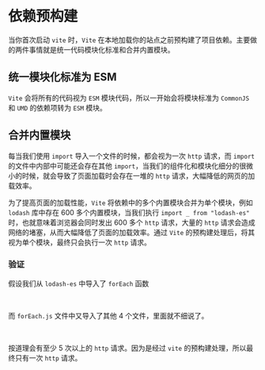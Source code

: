 <script setup>
import Image1 from "./dependent/image1.png"
import Image2 from "./dependent/image2.png"
import Image3 from "./dependent/image3.png"
import Image4 from "./dependent/image4.png"
</script>

# 依赖预构建

当你首次启动 `vite` 时，`Vite` 在本地加载你的站点之前预构建了项目依赖。主要做的两件事情就是统一代码模块化标准和合并内置模块。

## 统一模块化标准为 ESM

`Vite` 会将所有的代码视为 `ESM` 模块代码，所以一开始会将模块标准为 `CommonJS` 和 `UMD` 的依赖项转为 `ESM` 模块。

## 合并内置模块

每当我们使用 `import` 导入一个文件的时候，都会视为一次 `http` 请求，而 `import` 的文件中内部中可能还会存在其他 `import`，当我们的组件化和模块化细分的很微小的时候，就会导致了页面加载时会存在一堆的 `http` 请求，大幅降低的网页的加载效率。

为了提高页面的加载性能，`Vite` 将依赖中的多个内置模块合并为单个模块，例如 `lodash` 库中存在 600 多个内置模块，当我们执行 `import _ from "lodash-es"` 时，也就意味着浏览器会同时发出 600 多个 `http` 请求，大量的 `http` 请求会造成网络的堵塞，从而大幅降低了页面的加载效率。通过 `Vite` 的预构建处理后，将其视为单个模块，最终只会执行一次 `http` 请求。

### 验证

假设我们从 `lodash-es` 中导入了 `forEach` 函数

<AppImage :src="Image1" width="100%" />

<AppImage :src="Image2" width="100%" />

<br />

而 `forEach.js` 文件中又导入了其他 4 个文件，里面就不细说了。

<AppImage :src="Image3" width="100%" />

<br />

按道理会有至少 5 次以上的 `http` 请求。因为是经过 `vite` 的预构建处理，所以最终只有一次 `http` 请求。

<AppImage :src="Image4" width="100%" />
